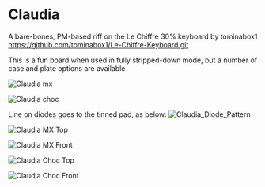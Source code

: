 # Claudia
A bare-bones, PM-based riff on the Le Chiffre 30% keyboard by tominabox1 https://github.com/tominabox1/Le-Chiffre-Keyboard.git

This is a fun board when used in fully stripped-down mode, but a number of case and plate options are available

![Claudia mx](https://user-images.githubusercontent.com/69826495/145114783-9377d505-96f0-4ca2-9c3a-e4ac3f289a7a.jpeg)

![Claudia choc](https://user-images.githubusercontent.com/69826495/145114778-6f0fade8-2348-45cc-8897-6663280fc42a.jpeg)

Line on diodes goes to the tinned pad, as below:
![Claudia_Diode_Pattern](https://user-images.githubusercontent.com/69826495/145447079-1e09adc9-bd2f-4060-9714-697dbbb340c1.jpg)

![Claudia MX Top](https://user-images.githubusercontent.com/69826495/158947398-a7a238e8-9ad6-47a2-a773-c6056cd856b3.jpg)

![Claudia MX Front](https://user-images.githubusercontent.com/69826495/158947410-65452dfa-6d89-4872-b4e6-0d9e66469642.jpg)

![Claudia Choc Top](https://user-images.githubusercontent.com/69826495/158947422-bf7be9e8-85a5-4492-96b0-ee36ab05d04e.jpg)

![Claudia Choc Front](https://user-images.githubusercontent.com/69826495/158947437-2920a8b8-e093-4b1d-b44f-f9296036462b.jpg)
